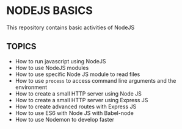 # NODEJS BASICS

This repository contains basic activities of NodeJS

## TOPICS
- How to run javascript using NodeJS
- How to use NodeJS modules
- How to use specific Node JS module to read files
- How to use `process` to access command line arguments and the environment
- How to create a small HTTP server using Node JS
- How to create a small HTTP server using Express JS
- How to create advanced routes with Express JS
- How to use ES6 with Node JS with Babel-node
- How to use Nodemon to develop faster
